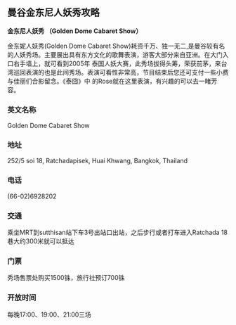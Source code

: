 ## 曼谷金东尼人妖秀攻略

**金东尼人妖秀 （Golden Dome Cabaret Show）**

金东妮人妖秀(Golden Dome Cabaret Show)耗资千万、独一无二,是曼谷较有名的人妖秀场。主要展出具有东方文化的歌舞表演，游客大部分来自亚洲。在大门入口右手墙上，就可看到2005年 泰国人妖大赛，此秀场拔得头筹，荣获前茅，来台湾巡回表演的也是此间秀场。表演可看性非常高，节目结束后您还可支付一些小费与佳丽们合影留念。《泰囧》中 的Rose就在这里表演，有兴趣的可以去一睹芳容。

### 英文名称

Golden Dome Cabaret Show

### 地址

252/5 soi 18, Ratchadapisek, Huai Khwang, Bangkok, Thailand

### 电话

(66-02)6928202

### 交通

乘坐MRT到sutthisan站下车3号出站口出站，之后步行或者打车进入Ratchada 18巷大约300米就可以抵达

### 门票

秀场售票处购买1500铢，旅行社预订700铢

### 开放时间

每晚17:00、19:00、21:00三场
